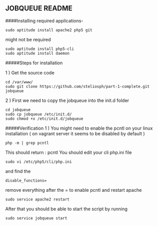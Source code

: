 ##  JOBQUEUE README 


####Installing required applications-

```
sudo aptitude install apache2 php5 git
```
might not be required
```
sudo aptitude install php5-cli
sudo aptitude install daemon
```
#####Steps for installation

1 ) Get the source code
```
cd /var/www/
sudo git clone https://github.com/steliosph/part-1-complete.git jobqueue
```
 
2 ) First we need to copy the jobqueue into the init.d folder
```
cd jobqueue
sudo cp jobqueue /etc/init.d/
sudo chmod +x /etc/init.d/jobqueue
```


#####Verification
1 ) You might need to enable the pcntl on your linux installation ( on vagrant server it seems to be disabled by default )
```
php -m | grep pcntl
```
This should return : pcntl
You should edit your cli php.ini file
```
sudo vi /etc/php5/cli/php.ini
```
and find the 
```
disable_functions=
```
remove everything after the = to enable pcntl and restart apache
```
sudo service apache2 restart
```


After that you should be able to start the script by running 
```
sudo service jobqueue start
```
